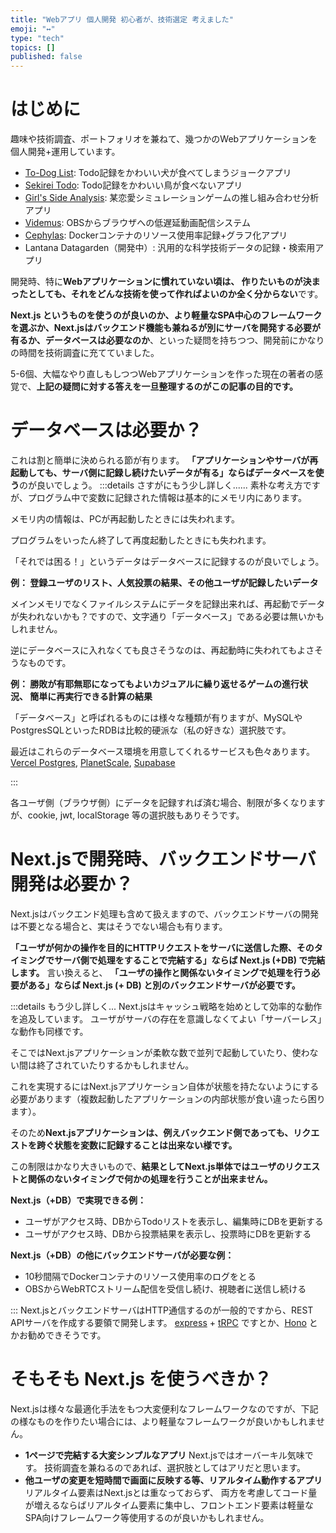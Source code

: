```yaml
---
title: "Webアプリ 個人開発 初心者が、技術選定 考えました"
emoji: "↔️"
type: "tech"
topics: []
published: false
---
```


# はじめに
趣味や技術調査、ポートフォリオを兼ねて、幾つかのWebアプリケーションを個人開発+運用しています。

- [To-Dog List](https://zenn.dev/daiius/articles/14e62bd0770de3):
  Todo記録をかわいい犬が食べてしまうジョークアプリ
- [Sekirei Todo](https://zenn.dev/daiius/articles/b624d872db55d4):
  Todo記録をかわいい鳥が食べないアプリ
- [Girl's Side Analysis](https://zenn.dev/daiius/articles/08c65823dae37d):
  某恋愛シミュレーションゲームの推し組み合わせ分析アプリ
- [Videmus](https://zenn.dev/daiius/articles/441f35223269a6):
  OBSからブラウザへの低遅延動画配信システム
- [Cephylas](https://zenn.dev/daiius/articles/8f38ae1893c166):
  Dockerコンテナのリソース使用率記録+グラフ化アプリ
- Lantana Datagarden（開発中）:
  汎用的な科学技術データの記録・検索用アプリ

開発時、特に**Webアプリケーションに慣れていない頃は、
作りたいものが決まったとしても、それをどんな技術を使って作ればよいのか全く分からない**です。

**Next.js というものを使うのが良いのか、より軽量なSPA中心のフレームワークを選ぶか、Next.jsはバックエンド機能も兼ねるが別にサーバを開発する必要が有るか、データベースは必要なのか**、といった疑問を持ちつつ、開発前にかなりの時間を技術調査に充てていました。

5-6個、大幅なやり直しもしつつWebアプリケーションを作った現在の著者の感覚で、**上記の疑問に対する答えを一旦整理するのがこの記事の目的です。**



# データベースは必要か？
これは割と簡単に決められる節が有ります。
**「アプリケーションやサーバが再起動しても、サーバ側に記録し続けたいデータが有る」ならばデータベースを使う**のが良いでしょう。
:::details さすがにもう少し詳しく......
素朴な考え方ですが、プログラム中で変数に記録された情報は基本的にメモリ内にあります。

メモリ内の情報は、PCが再起動したときには失われます。

プログラムをいったん終了して再度起動したときにも失われます。

「それでは困る！」というデータはデータベースに記録するのが良いでしょう。

**例：
登録ユーザのリスト、人気投票の結果、その他ユーザが記録したいデータ**

メインメモリでなくファイルシステムにデータを記録出来れば、再起動でデータが失われないかも？ですので、文字通り「データベース」である必要は無いかもしれません。

逆にデータベースに入れなくても良さそうなのは、再起動時に失われてもよさそうなものです。

**例：
勝敗が有耶無耶になってもよいカジュアルに繰り返せるゲームの進行状況、
簡単に再実行できる計算の結果**

「データベース」と呼ばれるものには様々な種類が有りますが、MySQLやPostgresSQLといったRDBは比較的硬派な（私の好きな）選択肢です。

最近はこれらのデータベース環境を用意してくれるサービスも色々あります。
[Vercel Postgres](https://vercel.com/docs/storage/vercel-postgres), [PlanetScale](https://planetscale.com/), [Supabase](https://supabase.com/)

:::

各ユーザ側（ブラウザ側）にデータを記録すれば済む場合、制限が多くなりますが、cookie, jwt, localStorage 等の選択肢もありそうです。

# Next.jsで開発時、バックエンドサーバ開発は必要か？
Next.jsはバックエンド処理も含めて扱えますので、バックエンドサーバの開発は不要となる場合と、実はそうでない場合も有ります。

**「ユーザが何かの操作を目的にHTTPリクエストをサーバに送信した際、そのタイミングでサーバ側で処理をすることで完結する」ならば Next.js (+DB) で完結します。**
言い換えると、
**「ユーザの操作と関係ないタイミングで処理を行う必要がある」ならば Next.js (+ DB) と別のバックエンドサーバが必要です。**

:::details もう少し詳しく...
Next.jsはキャッシュ戦略を始めとして効率的な動作を追及しています。
ユーザがサーバの存在を意識しなくてよい「サーバーレス」な動作も同様です。

そこではNext.jsアプリケーションが柔軟な数で並列で起動していたり、使わない間は終了されていたりするかもしれません。

これを実現するにはNext.jsアプリケーション自体が状態を持たないようにする必要があります（複数起動したアプリケーションの内部状態が食い違ったら困ります）。

そのため**Next.jsアプリケーションは、例えバックエンド側であっても、リクエストを跨ぐ状態を変数に記録することは出来ない様です。**

この制限はかなり大きいもので、**結果としてNext.js単体ではユーザのリクエストと関係のないタイミングで何かの処理を行うことが出来ません。**

**Next.js（+DB）で実現できる例：**
- ユーザがアクセス時、DBからTodoリストを表示し、編集時にDBを更新する
- ユーザがアクセス時、DBから投票結果を表示し、投票時にDBを更新する

**Next.js（+DB）の他にバックエンドサーバが必要な例：**
- 10秒間隔でDockerコンテナのリソース使用率のログをとる
- OBSからWebRTCストリーム配信を受信し続け、視聴者に送信し続ける

:::
Next.jsとバックエンドサーバはHTTP通信するのが一般的ですから、REST APIサーバを作成する要領で開発します。
[express](https://expressjs.com/) + [tRPC](https://trpc.io/) ですとか、[Hono](https://hono.dev/) とかお勧めできそうです。

# そもそも Next.js を使うべきか？
Next.jsは様々な最適化手法をもつ大変便利なフレームワークなのですが、下記の様なものを作りたい場合には、より軽量なフレームワークが良いかもしれません。
- **1ページで完結する大変シンプルなアプリ**
  Next.jsではオーバーキル気味です。
  技術調査を兼ねるのであれば、選択肢としてはアリだと思います。
- **他ユーザの変更を短時間で画面に反映する等、リアルタイム動作するアプリ**
  リアルタイム要素はNext.jsとは重なっておらず、
  両方を考慮してコード量が増えるならばリアルタイム要素に集中し、フロントエンド要素は軽量なSPA向けフレームワーク等使用するのが良いかもしれません。